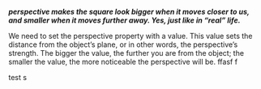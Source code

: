 ***perspective makes the square look bigger when it moves closer to us, and smaller when it moves further away. Yes, just like in “real” life.***


We need to set the perspective property with a value. This value sets the distance from the object’s plane, or in other words, the perspective’s strength. The bigger the value, the further you are from the object; the smaller the value, the more noticeable the perspective will be.
ffasf f



test s
